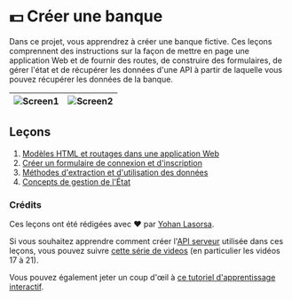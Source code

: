 # :dollar: Créer une banque

Dans ce projet, vous apprendrez à créer une banque fictive. Ces leçons comprennent des instructions sur la façon de mettre en page une application Web et de fournir des routes, de construire des formulaires, de gérer l'état et de récupérer les données d'une API à partir de laquelle vous pouvez récupérer les données de la banque.

| ![Screen1](../images/screen1.png) | ![Screen2](../images/screen2.png) |
|--------------------------------|--------------------------------|

## Leçons

1. [Modèles HTML et routages dans une application Web](../1-template-route/translations/README.fr.md)
2. [Créer un formulaire de connexion et d'inscription](../2-forms/translations/README.fr.md)
3. [Méthodes d'extraction et d'utilisation des données](../3-data/translations/README.fr.md)
4. [Concepts de gestion de l'État](../4-state-management/translations/README.fr.md)

### Crédits

Ces leçons ont été rédigées avec :hearts: par [Yohan Lasorsa](https://twitter.com/sinedied).

Si vous souhaitez apprendre comment créer l'[API serveur](../api/translations/README.fr.md) utilisée dans ces leçons, vous pouvez suivre [cette série de videos](https://aka.ms/NodeBeginner) (en particulier les vidéos 17 à 21).

Vous pouvez également jeter un coup d'œil à [ce tutoriel d'apprentissage interactif](https://aka.ms/learn/express-api). 
